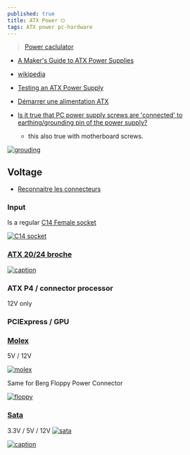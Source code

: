 ```yaml
---
published: true
title: ATX Power ⏻
tags: ATX power pc-hardware
---
```

> [Power caclulator](https://www.bequiet.com/fr/psucalculator/)

- [A Maker's Guide to ATX Power Supplies](https://www.instructables.com/id/A-Makers-Guide-to-ATX-Power-Supplies/)
- [wikipedia](https://en.wikipedia.org/wiki/Power_supply_unit_%28computer%29)
- [Testing an ATX Power Supply](http://www.certiguide.com/apfr/cg_apfr_TestinganATXPowerSupply.htm)

- [Démarrer une alimentation ATX](http://www.adnpc.net/articles/54-demarrer-une-alimentation-atx-sans-carte-mere/1-la-jonction-des-2-pins.html)

- [Is it true that PC power supply screws are 'connected' to earthing/grounding pin of the power supply?](https://superuser.com/questions/1721073/is-it-true-that-pc-power-supply-screws-are-connected-to-earthing-grounding-pin)
	- this also true with motherboard screws.
    
[![grouding](https://i.sstatic.net/SI6y2.jpg)](https://superuser.com/questions/1721073/is-it-true-that-pc-power-supply-screws-are-connected-to-earthing-grounding-pin)

## Voltage

- [Reconnaitre les connecteurs](https://www.commentcamarche.net/faq/18327-reconnaitre-les-connecteurs-de-mon-alimentation)

### Input

Is a regular [C14 Female socket](https://www.amazon.fr/RUNCCI-YUN-Montage-connecteur-dalimentation-Adaptateur/dp/B08BZ8SXJV)

[![C14 socket](https://www.elcoteam.com/media/wysiwyg/321/32142R03_42R034112_size.gif)](https://www.elcoteam.com/k-b-42r034112-connettore-maschio-iec-c14-da-pannello)

### [ATX  20/24 broche](https://www.lifewire.com/atx-24-pin-12v-power-supply-pinout-2624578)

[![caption](https://upload.wikimedia.org/wikipedia/commons/thumb/0/04/ATX_PS_signals.svg/360px-ATX_PS_signals.svg.png)](https://en.wikipedia.org/wiki/ATX#Power_supply)

### ATX P4 / connector processor

12V only

### PCIExpress / GPU

### [Molex](https://en.wikipedia.org/wiki/Molex_connector)

5V / 12V

[![molex](https://www.wiki.robotz.com/images/4/48/Four_Pin_Molex_Connector01.png)](https://www.wiki.robotz.com/index.php/PC_Power_Supply_Voltage_Data_and_Connector_Types#Four_Pin_Molex_Power_Connector)

Same for Berg Floppy Power Connector

[![floppy](https://www.wiki.robotz.com/images/4/4a/BergFloppyPowerConnector.png)](https://www.wiki.robotz.com/index.php/PC_Power_Supply_Voltage_Data_and_Connector_Types#Berg_Floppy_Power_Connector)

### [Sata](https://en.wikipedia.org/wiki/SATA#SATA_Power_connectors)

3.3V / 5V / 12V
[![sata](https://www.wiki.robotz.com/images/c/c2/PowerSupplyVoltageDataforPersonalComputers03.png)](https://www.wiki.robotz.com/index.php/PC_Power_Supply_Voltage_Data_and_Connector_Types#Serial_ATA_Power_Connector)


[![caption](https://blog.ecoflow.com/us/wp-content/uploads/2025/03/3-1024x614.jpg)](https://blog.ecoflow.com/us/pc-power-supplies-guide/)
